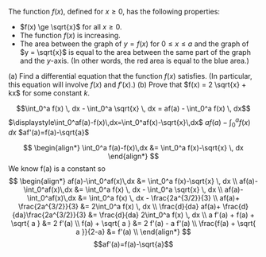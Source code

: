 The function $f(x),$ defined for $x \ge 0,$ has the following properties: 
- $f(x) \ge \sqrt{x}$ for all $x \ge 0.$ 
- The function $f(x)$ is increasing. 
- The area between the graph of $y = f(x)$ for $0 \le x \le a$ and the graph of $y = \sqrt{x}$ is equal to the area between the same part of the graph and the $y$-axis. (In other words, the red area is equal to the blue area.)  

(a) Find a differential equation that the function $f(x)$ satisfies. (In particular, this equation will involve $f(x)$ and $f'(x).$)
(b) Prove that $f(x) = 2 \sqrt{x} + kx$ for some constant $k.$

$$\int_0^a f(x) \, dx - \int_0^a \sqrt{x} \, dx = af(a) - \int_0^a f(x) \, dx$$
$\displaystyle\int_0^af(a)-f(x)\,dx=\int_0^af(x)-\sqrt{x}\,dx$
$af(a)-\int_0^af(x)\,dx$
$af'(a)=f(a)-\sqrt{a}$

$$
\begin{align*}
\int_0^a f(a)-f(x)\,dx &= \int_0^a f(x)-\sqrt{x} \, dx
\end{align*}
$$
We know f(a) is a constant so
$$
\begin{align*}
af(a)-\int_0^af(x)\,dx &= \int_0^a f(x)-\sqrt{x} \, dx \\
af(a)-\int_0^af(x)\,dx &= \int_0^a f(x) \, dx - \int_0^a \sqrt{x} \, dx \\
af(a)-\int_0^af(x)\,dx &= \int_0^a f(x) \, dx - \frac{2a^{3/2}}{3} \\
af(a)+ \frac{2a^{3/2}}{3} &= 2\int_0^a f(x) \, dx \\
\frac{d}{da} af(a)+ \frac{d}{da}\frac{2a^{3/2}}{3} &= \frac{d}{da} 2\int_0^a f(x) \, dx \\
a f'(a) + f(a) + \sqrt{ a } &= 2 f'(a) \\
f(a) + \sqrt{ a } &= 2 f'(a) - a f'(a) \\
\frac{f(a) + \sqrt{ a }}{2-a} &= f'(a) \\
\end{align*}
$$
$$af'(a)=f(a)-\sqrt{a}$$